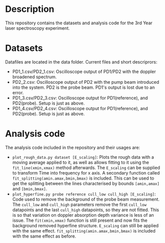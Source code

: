 # Description
This repository contains the datasets and analysis code for the 3rd Year laser spectroscopy experiment.

# Datasets

Datafiles are located in the data folder. Current files and short descriprors:
- PD1_1.csv/PD2_1.csv: Oscilloscope output of PD1/PD2 with the doppler broadened spectrum.
- PD2_2.csv: Oscilloscope output of PD2 with the pump beam introduced into the system. PD2 is the probe beam. PD1's output is lost due to an error.
- PD1_3.csv/PD2_3.csv: Oscilloscope output for PD1(reference), and PD2(probe). Setup is just as above.
- PD1_4.csv/PD2_4.csv: Oscilloscope output for PD1(reference), and PD2(probe). Setup is just as above.

# Analysis code

The analysis code included in the repository and their usages are:
- `plot_rough_data.py dataset [E_scaling]`: Plots the rough data with a moving average applied to it, as well as allows fitting to it using the `fit_line(xmin,xmax)` method afterwards. The `E_scaling` can be supplied to transform Time into frequency for x axis. A secondary function called `fit_splitting(amin.amax,bmin,bmax)` is included. This can be used to get the splitting between the lines characterised by bounds `[amin,amax]` and `[bmin,bmax]`.
- `plot_hyperfine.py probe reference cull_low cull_high [E_scaling]`: Code used to remove the background of the probe beam measurement. The `cull_low` and `cull_high` parameters remove the first `cull_low` datapoints and the last `cull_high` datapoints, so they are not fitted. This is so that variation on doppler absorption depth variance is less of an issue. The `fit(xmin,xmax)` function is still present and now fits the background removed hyperfine structure. `E_scaling` can still be applied with the same effect. `fit_splitting(amin.amax,bmin,bmax)` is included with the same effect as before.
